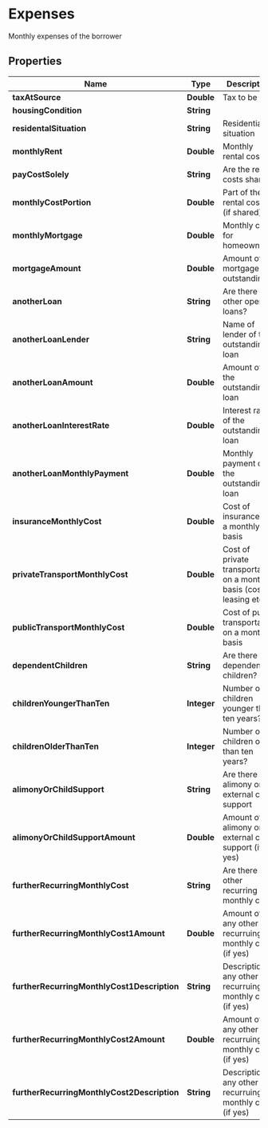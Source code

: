 

# Expenses

Monthly expenses of the borrower

## Properties

| Name | Type | Description | Notes |
|------------ | ------------- | ------------- | -------------|
|**taxAtSource** | **Double** | Tax to be paid |  [optional] |
|**housingCondition** | **String** |  |  [optional] |
|**residentalSituation** | **String** | Residential situation |  [optional] |
|**monthlyRent** | **Double** | Monthly rental cost |  [optional] |
|**payCostSolely** | **String** | Are the rental costs shared? |  [optional] |
|**monthlyCostPortion** | **Double** | Part of the rental costs (if shared) |  [optional] |
|**monthlyMortgage** | **Double** | Monthly cost for homeowners |  [optional] |
|**mortgageAmount** | **Double** | Amount of mortgage outstanding |  [optional] |
|**anotherLoan** | **String** | Are there any other open loans? |  [optional] |
|**anotherLoanLender** | **String** | Name of lender of the outstanding loan |  [optional] |
|**anotherLoanAmount** | **Double** | Amount of the outstanding loan |  [optional] |
|**anotherLoanInterestRate** | **Double** | Interest rate of the outstanding loan |  [optional] |
|**anotherLoanMonthlyPayment** | **Double** | Monthly payment of the outstanding loan |  [optional] |
|**insuranceMonthlyCost** | **Double** | Cost of insurances on a monthly basis |  [optional] |
|**privateTransportMonthlyCost** | **Double** | Cost of private transportation on a monthly basis (cost of leasing etc.) |  [optional] |
|**publicTransportMonthlyCost** | **Double** | Cost of public transportation on a monthly basis |  [optional] |
|**dependentChildren** | **String** | Are there any dependent children? |  [optional] |
|**childrenYoungerThanTen** | **Integer** | Number of children younger than ten years? |  [optional] |
|**childrenOlderThanTen** | **Integer** | Number of children older than ten years? |  [optional] |
|**alimonyOrChildSupport** | **String** | Are there any alimony or external child support |  [optional] |
|**alimonyOrChildSupportAmount** | **Double** | Amount of alimony or external child support (if yes) |  [optional] |
|**furtherRecurringMonthlyCost** | **String** | Are there any other recurring monthly cost? |  [optional] |
|**furtherRecurringMonthlyCost1Amount** | **Double** | Amount of any other recurruing monthly cost (if yes) |  [optional] |
|**furtherRecurringMonthlyCost1Description** | **String** | Description of any other recurruing monthly cost (if yes) |  [optional] |
|**furtherRecurringMonthlyCost2Amount** | **Double** | Amount of any other recurruing monthly cost (if yes) |  [optional] |
|**furtherRecurringMonthlyCost2Description** | **String** | Description of any other recurruing monthly cost (if yes) |  [optional] |



